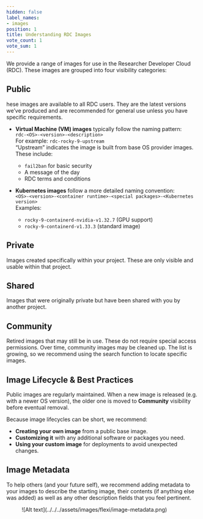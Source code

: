 ```yaml
---
hidden: false
label_names:
- images
position: 1
title: Understanding RDC Images
vote_count: 1
vote_sum: 1
---
```


We provide a range of images for use in the Researcher Developer Cloud (RDC). These images are grouped into four visibility categories:

## Public
hese images are available to all RDC users. They are the latest versions we’ve produced and are recommended for general use unless you have specific requirements.

- **Virtual Machine (VM) images** typically follow the naming pattern:  
  `rdc-<OS>-<version>-<description>`  
  For example: `rdc-rocky-9-upstream`  
  “Upstream” indicates the image is built from base OS provider images. These include:
  - `fail2ban` for basic security
  - A message of the day
  - RDC terms and conditions

- **Kubernetes images** follow a more detailed naming convention:  
  `<OS>-<version>-<container runtime>-<special packages>-<Kubernetes version>`  
  Examples:
  - `rocky-9-containerd-nvidia-v1.32.7` (GPU support)
  - `rocky-9-containerd-v1.33.3` (standard image)

## Private
Images created specifically within your project. These are only visible and usable within that project.

## Shared
Images that were originally private but have been shared with you by another project.

## Community
Retired images that may still be in use. These do not require special access permissions. Over time, community images may be cleaned up. The list is growing, so we recommend using the search function to locate specific images.

## Image Lifecycle & Best Practices
Public images are regularly maintained. When a new image is released (e.g. with a newer OS version), the older one is moved to **Community** visibility before eventual removal.

Because image lifecycles can be short, we recommend:

- **Creating your own image** from a public base image.
- **Customizing it** with any additional software or packages you need.
- **Using your custom image** for deployments to avoid unexpected changes.

## Image Metadata
To help others (and your future self), we recommend adding metadata to your images to describe the starting image, their contents (if anything else was added) as well as any other description fields that you feel pertinent. 

<figure markdown>
  ![Alt text](../../../assets/images/flexi/image-metadata.png)
</figure>
